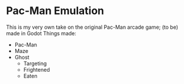 # Pac-Man Emulation
 This is my very own take on the original Pac-Man arcade game; (to be) made in Godot
 Things made:
  - Pac-Man
  - Maze
  - Ghost
    - Targeting
    - Frightened
    - Eaten
